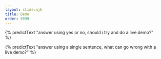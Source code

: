 ```yaml
---
layout: slide.njk
title: Demo
order: 9999
---
```


{% predictText "answer using yes or no, should i try and do a live demo?" %}

{% predictText "answer using a single sentence, what can go wrong with a live demo?" %}
